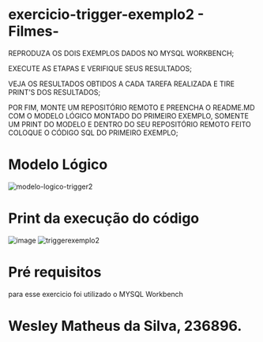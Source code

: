 # exercicio-trigger-exemplo2 - Filmes-
REPRODUZA OS DOIS EXEMPLOS DADOS NO MYSQL WORKBENCH;

EXECUTE AS ETAPAS E VERIFIQUE SEUS RESULTADOS;

VEJA OS RESULTADOS OBTIDOS A CADA TAREFA REALIZADA E TIRE PRINT’S DOS RESULTADOS;

POR FIM, MONTE UM REPOSITÓRIO REMOTO E PREENCHA O README.MD COM O MODELO LÓGICO MONTADO DO PRIMEIRO EXEMPLO, SOMENTE UM PRINT DO MODELO E DENTRO DO SEU REPOSITÓRIO REMOTO FEITO COLOQUE O CÓDIGO SQL DO PRIMEIRO EXEMPLO;
# Modelo Lógico


![modelo-logico-trigger2](https://github.com/Weslethai/exercicio-trigger/assets/165031332/ea48e5d3-6ff1-4a4f-b3f2-206da7dd877c)

# Print da execução do código
![image](https://github.com/Weslethai/exercicio-trigger/assets/165031332/fcf39a3a-8c67-4a7d-8a10-2dc47520256d)
![triggerexemplo2](https://github.com/Weslethai/exercicio-trigger/assets/165031332/b969f5d3-8282-41e4-9155-9eacb67654e4)

# Pré requisitos
para esse exercicio foi utilizado o MYSQL Workbench
# Wesley Matheus da Silva, 236896.
